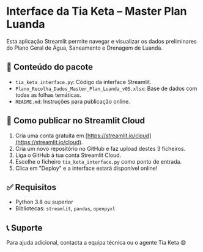 
# Interface da Tia Keta – Master Plan Luanda

Esta aplicação Streamlit permite navegar e visualizar os dados preliminares do Plano Geral de Água, Saneamento e Drenagem de Luanda.

## 📁 Conteúdo do pacote

- `tia_keta_interface.py`: Código da interface Streamlit.
- `Plano_Recolha_Dados_Master_Plan_Luanda_v05.xlsx`: Base de dados com todas as folhas temáticas.
- `README.md`: Instruções para publicação online.

## 🚀 Como publicar no Streamlit Cloud

1. Cria uma conta gratuita em [https://streamlit.io/cloud](https://streamlit.io/cloud).
2. Cria um novo repositório no GitHub e faz upload destes 3 ficheiros.
3. Liga o GitHub à tua conta Streamlit Cloud.
4. Escolhe o ficheiro `tia_keta_interface.py` como ponto de entrada.
5. Clica em "Deploy" e a interface estará disponível online!

## ✅ Requisitos

- Python 3.8 ou superior
- Bibliotecas: `streamlit`, `pandas`, `openpyxl`

## 📞 Suporte

Para ajuda adicional, contacta a equipa técnica ou o agente Tia Keta 😄
